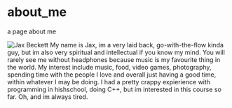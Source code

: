 # about_me
a page about me

![Jax Beckett](https://scontent-yyz1-1.xx.fbcdn.net/v/t1.0-9/18528008_1553509758024844_8657943354787671174_n.jpg?oh=16c99d4ac6b1b835fd97f474f2ca2a8a&oe=5A49AA36)
My name is Jax, im a very laid back, go-with-the-flow kinda guy, but im also very spiritual and intellectual if you know my mind. You will rarely see me without headphones because music is my favourite thing in the world. My interest include music, food, video games, photography, spending time with the people I love and overall just having a good time, within whatever I may be doing. I had a pretty crappy expierience with programming in hishschool, doing C++, but im interested in this course so far. Oh, and im always tired. 
